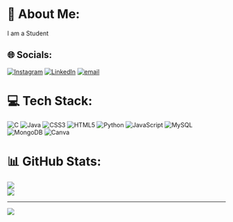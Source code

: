 # 💫 About Me:
I am a Student


## 🌐 Socials:
[![Instagram](https://img.shields.io/badge/Instagram-%23E4405F.svg?logo=Instagram&logoColor=white)](https://instagram.com/vidya_malli7) [![LinkedIn](https://img.shields.io/badge/LinkedIn-%230077B5.svg?logo=linkedin&logoColor=white)](https://linkedin.com/Vidyashree_Malli  ) [![email](https://img.shields.io/badge/Email-D14836?logo=gmail&logoColor=white)](mailto:vidyamalli1973@gmail.com) 

# 💻 Tech Stack:
![C](https://img.shields.io/badge/c-%2300599C.svg?style=flat&logo=c&logoColor=white) ![Java](https://img.shields.io/badge/java-%23ED8B00.svg?style=flat&logo=openjdk&logoColor=white) ![CSS3](https://img.shields.io/badge/css3-%231572B6.svg?style=flat&logo=css3&logoColor=white) ![HTML5](https://img.shields.io/badge/html5-%23E34F26.svg?style=flat&logo=html5&logoColor=white) ![Python](https://img.shields.io/badge/python-3670A0?style=flat&logo=python&logoColor=ffdd54) ![JavaScript](https://img.shields.io/badge/javascript-%23323330.svg?style=flat&logo=javascript&logoColor=%23F7DF1E) ![MySQL](https://img.shields.io/badge/mysql-4479A1.svg?style=flat&logo=mysql&logoColor=white) ![MongoDB](https://img.shields.io/badge/MongoDB-%234ea94b.svg?style=flat&logo=mongodb&logoColor=white) ![Canva](https://img.shields.io/badge/Canva-%2300C4CC.svg?style=flat&logo=Canva&logoColor=white)
# 📊 GitHub Stats:
![](https://github-readme-stats.vercel.app/api?username=vidyashreemalli&theme=dark&hide_border=false&include_all_commits=false&count_private=false)<br/>
![](https://nirzak-streak-stats.vercel.app/?user=vidyashreemalli&theme=dark&hide_border=false)<br/>

---
[![](https://visitcount.itsvg.in/api?id=vidyashreemalli&icon=0&color=0)](https://visitcount.itsvg.in)

<!-- Proudly created with GPRM ( https://gprm.itsvg.in ) -->
